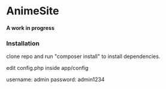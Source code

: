 # AnimeSite

#### A work in progress

### Installation
clone repo and run "composer install" to install dependencies.

edit config.php inside app/config

username: admin
password: admin1234
